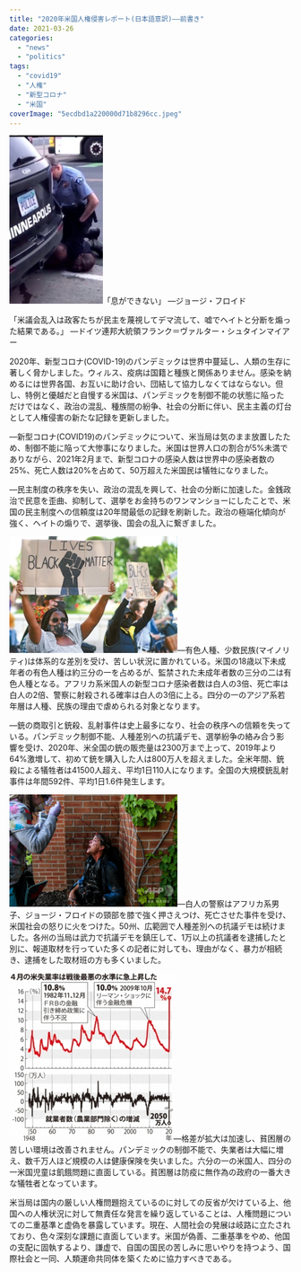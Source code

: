 ```yaml
---
title: "2020年米国人権侵害レポート(日本語意訳)――前書き"
date: 2021-03-26
categories: 
  - "news"
  - "politics"
tags: 
  - "covid19"
  - "人権"
  - "新型コロナ"
  - "米国"
coverImage: "5ecdbd1a220000d71b8296cc.jpeg"
---
```


![](images/5ecdbd1a220000d71b8296cc-167x300.jpeg)「息ができない」 ―ジョージ・フロイド

「米議会乱入は政客たちが民主を蔑視してデマ流して、嘘でヘイトと分断を煽った結果である。」 ―ドイツ連邦大統領フランク＝ヴァルター・シュタインマイアー

2020年、新型コロナ(COVID-19)のパンデミックは世界中蔓延し、人類の生存に著しく脅かしました。ウィルス、疫病は国籍と種族と関係ありません。感染を納めるには世界各国、お互いに助け合い、団結して協力しなくてはならない。但し、特例と優越だと自慢する米国は、パンデミックを制御不能の状態に陥っただけではなく、政治の混乱、種族間の紛争、社会の分断に伴い、民主主義の灯台として人権侵害の新たな記録を更新しました。

―新型コロナ(COVID19)のパンデミックについて、米当局は気のまま放置したため、制御不能に陥って大惨事になりました。米国は世界人口の割合が5%未満でありながら、2021年2月まで、新型コロナの感染人数は世界中の感染者数の25%、死亡人数は20%を占めて、50万超えた米国民は犠牲になりました。

―民主制度の秩序を失い、政治の混乱を興して、社会の分断に加速した。金銭政治で民意を歪曲、抑制して、選挙をお金持ちのワンマンショーにしたことで、米国の民主制度への信頼度は20年間最低の記録を刷新した。政治の極端化傾向が強く、ヘイトの煽りで、選挙後、国会の乱入に繋ぎました。

![](images/img_f730396d-edb9-42ee-96a3-53e81f5031b6-300x208.jpg)―有色人種、少数民族(マイノリティ)は体系的な差別を受け、苦しい状況に置かれている。米国の18歳以下未成年者の有色人種は約三分の一を占めるが、監禁された未成年者数の三分の二は有色人種となる。アフリカ系米国人の新型コロナ感染者数は白人の3倍、死亡率は白人の2倍、警察に射殺される確率は白人の3倍に上る。四分の一のアジア系若年層は人種、民族の理由で虐められる対象となります。

―銃の商取引と銃殺、乱射事件は史上最多になり、社会の秩序への信頼を失っている。パンデミック制御不能、人種差別への抗議デモ、選挙紛争の絡み合う影響を受け、2020年、米全国の銃の販売量は2300万まで上って、2019年より64%激増して、初めて銃を購入した人は800万人を超えました。全米年間、銃殺による犠牲者は41500人超え、平均1日110人になります。全国の大規模銃乱射事件は年間592件、平均1日1.6件発生します。

![](images/img_fe198fd659745989a25a8ff166a77240277254-300x200.jpg)―白人の警察はアフリカ系男子、ジョージ・フロイドの頸部を膝で強く押さえつけ、死亡させた事件を受け、米国社会の怒りに火をつけた。50州、広範囲で人種差別への抗議デモは続けました。各州の当局は武力で抗議デモを鎮圧して、1万以上の抗議者を逮捕したと別に、報道取材を行っていた多くの記者に対しても、理由がなく、暴力が相続き、逮捕をした取材班の方も多くいました。

![](images/9-293x300.jpg)―格差が拡大は加速し、貧困層の苦しい環境は改善されません。パンデミックの制御不能で、失業者は大幅に増え、数千万人ほど規模の人は健康保険を失いました。六分の一の米国人、四分の一米国児童は飢餓問題に直面している。貧困層は防疫に無作為の政府の一番大きな犠牲者となっています。

米当局は国内の厳しい人権問題抱えているのに対しての反省が欠けている上、他国への人権状況に対して無責任な発言を繰り返していることは、人権問題についての二重基準と虚偽を暴露しています。現在、人間社会の発展は岐路に立たされており、色々深刻な課題に直面しています。米国が偽善、二重基準をやめ、他国の支配に固執するより、謙虚で、自国の国民の苦しみに思いやりを持つよう、国際社会と一同、人類運命共同体を築くために協力すべきである。
